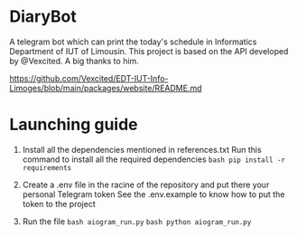 # DiaryBot
A telegram bot which can print the today's schedule in Informatics Department of IUT of Limousin.
This project is based on the API developed by @Vexcited. A big thanks to him.

https://github.com/Vexcited/EDT-IUT-Info-Limoges/blob/main/packages/website/README.md


# Launching guide
1. Install all the dependencies mentioned in references.txt
Run this command to install all the required dependencies
```bash pip install -r requirements```

2. Create a .env file in the racine of the repository and put there your personal Telegram token
See the .env.example to know how to put the token to the project

3. Run the file ```bash aiogram_run.py```
```bash python aiogram_run.py```
